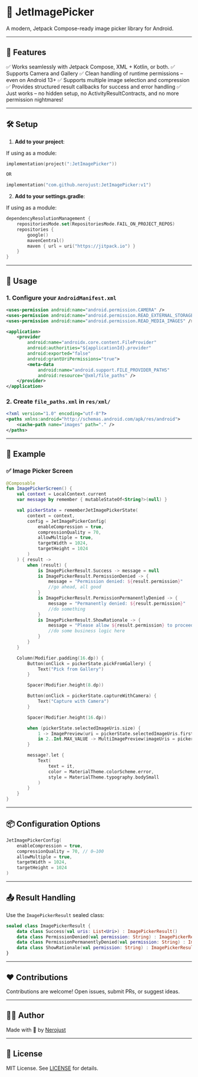 # 📸 JetImagePicker

A modern, Jetpack Compose-ready image picker library for Android.

---

## 🚀 Features

✅ Works seamlessly with Jetpack Compose, XML + Kotlin, or both.
✅ Supports Camera and Gallery
✅ Clean handling of runtime permissions – even on Android 13+
✅ Supports multiple image selection and compression
✅ Provides structured result callbacks for success and error handling
✅ Just works – no hidden setup, no ActivityResultContracts, and no more permission nightmares!

---

## 🛠️ Setup

1. **Add to your project**:

If using as a module:
```kotlin
implementation(project(":JetImagePicker"))

OR

implementation("com.github.nerojust:JetImagePicker:v1")


```
2. **Add to your settings.gradle**:

If using as a module:
```kotlin
dependencyResolutionManagement {
    repositoriesMode.set(RepositoriesMode.FAIL_ON_PROJECT_REPOS)
    repositories {
        google()
        mavenCentral()
        maven { url = uri("https://jitpack.io") }
    }
}
```
---

## 🧱 Usage

### 1. Configure your `AndroidManifest.xml`

```xml
<uses-permission android:name="android.permission.CAMERA" />
<uses-permission android:name="android.permission.READ_EXTERNAL_STORAGE" />
<uses-permission android:name="android.permission.READ_MEDIA_IMAGES" /> <!-- for Android 13+ -->

<application>
    <provider
        android:name="androidx.core.content.FileProvider"
        android:authorities="${applicationId}.provider"
        android:exported="false"
        android:grantUriPermissions="true">
        <meta-data
            android:name="android.support.FILE_PROVIDER_PATHS"
            android:resource="@xml/file_paths" />
    </provider>
</application>
```

### 2. Create `file_paths.xml` in `res/xml/`

```xml
<?xml version="1.0" encoding="utf-8"?>
<paths xmlns:android="http://schemas.android.com/apk/res/android">
    <cache-path name="images" path="." />
</paths>
```

---

## 🧩 Example

### ✅ Image Picker Screen

```kotlin
@Composable
fun ImagePickerScreen() {
    val context = LocalContext.current
    var message by remember { mutableStateOf<String?>(null) }

    val pickerState = rememberJetImagePickerState(
        context = context,
        config = JetImagePickerConfig(
            enableCompression = true,
            compressionQuality = 70,
            allowMultiple = true,
            targetWidth = 1024,
            targetHeight = 1024
        )
    ) { result ->
        when (result) {
            is ImagePickerResult.Success -> message = null
            is ImagePickerResult.PermissionDenied -> {
                message = "Permission denied: ${result.permission}"
                //go ahead, all good
            }
            is ImagePickerResult.PermissionPermanentlyDenied -> {
                message = "Permanently denied: ${result.permission}"
                //do something
            }
            is ImagePickerResult.ShowRationale -> {
                message = "Please allow ${result.permission} to proceed."
                //do some business logic here
            }
        }
    }

    Column(Modifier.padding(16.dp)) {
        Button(onClick = pickerState.pickFromGallery) {
            Text("Pick from Gallery")
        }

        Spacer(Modifier.height(8.dp))

        Button(onClick = pickerState.captureWithCamera) {
            Text("Capture with Camera")
        }

        Spacer(Modifier.height(16.dp))

        when (pickerState.selectedImageUris.size) {
            1 -> ImagePreview(uri = pickerState.selectedImageUris.first())
            in 2..Int.MAX_VALUE -> MultiImagePreview(imageUris = pickerState.selectedImageUris)
        }

        message?.let {
            Text(
                text = it,
                color = MaterialTheme.colorScheme.error,
                style = MaterialTheme.typography.bodySmall
            )
        }
    }
}
```

---

## 📦 Configuration Options

```kotlin
JetImagePickerConfig(
    enableCompression = true,
    compressionQuality = 70, // 0–100
    allowMultiple = true,
    targetWidth = 1024,
    targetHeight = 1024
)
```

---

## 📤 Result Handling

Use the `ImagePickerResult` sealed class:

```kotlin
sealed class ImagePickerResult {
    data class Success(val uris: List<Uri>) : ImagePickerResult()
    data class PermissionDenied(val permission: String) : ImagePickerResult()
    data class PermissionPermanentlyDenied(val permission: String) : ImagePickerResult()
    data class ShowRationale(val permission: String) : ImagePickerResult()
}
```

---

## ❤️ Contributions

Contributions are welcome! Open issues, submit PRs, or suggest ideas.

---

## 🧑‍💻 Author

Made with 💙 by [Nerojust](https://github.com/Nerojust)

---

## 📄 License

MIT License. See [LICENSE](LICENSE) for details.
